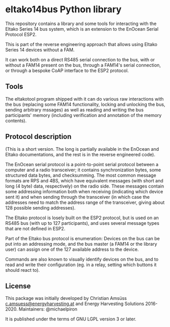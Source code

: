 eltako14bus Python library
==========================

This repository contains a library and some tools for interacting with the Eltako Series 14 bus system,
which is an extension to the EnOcean Serial Protocol ESP2.

This is part of the reverse engineering approach that allows using Eltako
Series 14 devices without a FAM.

It can work both on a direct RS485 serial connection to the bus,
with or without a FAM14 present on the bus,
through a FAM14's serial connection,
or through a bespoke CoAP interface to the ESP2 protocol.

Tools
-----

The eltakotool program shipped with it can
do various raw interactions with the bus
(replacing some FAM14 functionality, locking and unlocking the bus, sending arbitrary mssages)
as well as reading and writing the bus participants' memory
(including verification and annotation of the memory contents).

Protocol description
--------------------

(This is a short version.
The long is partially available in the EnOcean and Eltako documentations,
and the rest is in the reverse engineered code).

The EnOcean serial protocol is a point-to-point serial protocol between a computer and a radio transceiver;
it contains synchronization bytes, some structured data bytes, and checksumming.
The most common message formats are RPS and 4BS,
which have equivalent messages (with short and long (4 byte) data, respectively) on the radio side.
These messages contain some addressing information both when receiving (indicating which device sent it)
and when sending through the transceiver (in which case the addresses need to match the address range of the transceiver, giving about 128 possible sending addresses).

The Eltako protocol is losely built on the ESP2 protocol,
but is used on an RS485 bus (with up to 127 participants),
and uses several message types that are not defined in ESP2.

Part of the Eltako bus protocol is enumeration:
Devices on the bus can be put into an addressing mode,
and the bus master (a FAM14 or the library user) can assign one of the 127 available address to the device.

Commands are also known to visually identify devices on the bus,
and to read and write their configuration (eg. in a relay, setting which buttons it should react to).

License
-------

This package was initially developed by Christian Amsüss <c.amsuess@energyharvesting.at> and Energy Harvesting Solutions 2016-2020.
Maintainers: @michaelpiron

It is published under the terms of GNU LGPL version 3 or later.
